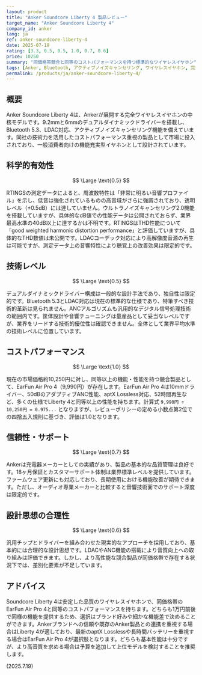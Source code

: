 ```yaml
---
layout: product
title: "Anker Soundcore Liberty 4 製品レビュー"
target_name: "Anker Soundcore Liberty 4"
company_id: anker
lang: ja
ref: anker-soundcore-liberty-4
date: 2025-07-19
rating: [3.3, 0.5, 0.5, 1.0, 0.7, 0.6]
price: 10250
summary: "同価格帯競合と同等のコストパフォーマンスを持つ標準的なワイヤレスイヤホン"
tags: [Anker, Bluetooth, アクティブノイズキャンセリング, ワイヤレスイヤホン, 完全ワイヤレス]
permalink: /products/ja/anker-soundcore-liberty-4/
---
```

## 概要

Anker Soundcore Liberty 4は、Ankerが展開する完全ワイヤレスイヤホンの中核モデルです。9.2mmと6mmのデュアルダイナミックドライバーを搭載し、Bluetooth 5.3、LDAC対応、アクティブノイズキャンセリング機能を備えています。同社の技術力を活用したコストパフォーマンス重視の製品として市場に投入されており、一般消費者向けの機能充実型イヤホンとして設計されています。

## 科学的有効性

$$ \Large \text{0.5} $$

RTINGSの測定データによると、周波数特性は「非常に明るい音響プロファイル」を示し、低音は強化されているものの高音域がさらに強調されており、透明レベル（±0.5dB）には達していません。ウルトラノイズキャンセリング2.0機能を搭載していますが、具体的なdB値での性能データは公開されておらず、業界最高水準の40dB以上に達するかは不明です。RTINGSはTHD性能について「good weighted harmonic distortion performance」と評価していますが、具体的なTHD数値は未公開です。LDACコーデック対応により高解像度音源の再生は可能ですが、測定データ上の音響特性により聴覚上の改善効果は限定的です。

## 技術レベル

$$ \Large \text{0.5} $$

デュアルダイナミックドライバー構成は一般的な設計手法であり、独自性は限定的です。Bluetooth 5.3とLDAC対応は現在の標準的な仕様であり、特筆すべき技術的革新は見られません。ANCアルゴリズムも汎用的なデジタル信号処理技術の範囲内です。筐体設計や音響チューニングは量産品として妥当なレベルですが、業界をリードする技術的優位性は確認できません。全体として業界平均水準の技術レベルに位置しています。

## コストパフォーマンス

$$ \Large \text{1.0} $$

現在の市場価格約10,250円に対し、同等以上の機能・性能を持つ競合製品として、EarFun Air Pro 4（9,990円）が存在します。EarFun Air Pro 4は10mmドライバー、50dBのアダプティブANC性能、aptX Lossless対応、52時間再生など、多くの仕様でLiberty 4と同等以上の性能を持ちます。計算式 `9,990円 ÷ 10,250円 = 0.975...` となりますが、レビューポリシーの定める小数点第2位での四捨五入規則に基づき、評価は1.0となります。

## 信頼性・サポート

$$ \Large \text{0.7} $$

Ankerは充電器メーカーとしての実績があり、製品の基本的な品質管理は良好です。18ヶ月保証とカスタマーサポート体制は業界標準レベルを提供しています。ファームウェア更新にも対応しており、長期使用における機能改善が期待できます。ただし、オーディオ専業メーカーと比較すると音響技術面でのサポート深度は限定的です。

## 設計思想の合理性

$$ \Large \text{0.6} $$

汎用チップとドライバーを組み合わせた現実的なアプローチを採用しており、基本的には合理的な設計思想です。LDACやANC機能の搭載により音質向上への取り組みは評価できます。しかし、より高性能な競合製品が同価格帯で存在する状況下では、差別化要素が不足しています。

## アドバイス

Soundcore Liberty 4は安定した品質のワイヤレスイヤホンで、同価格帯のEarFun Air Pro 4と同等のコストパフォーマンスを持ちます。どちらも1万円前後で同様の機能を提供するため、選択はブランド好みや細かな機能差で決めることができます。Ankerブランドへの信頼や既存のAnker製品との連携を重視する場合はLiberty 4が適しており、最新のaptX Losslessや長時間バッテリーを重視する場合はEarFun Air Pro 4が選択肢となります。どちらも基本性能は十分ですが、より高音質を求める場合は予算を追加して上位モデルを検討することを推奨します。

(2025.7.19)